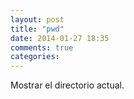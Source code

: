 ```yaml
---
layout: post
title: "pwd"
date: 2014-01-27 18:35
comments: true
categories: 
---
```

Mostrar el directorio actual.

